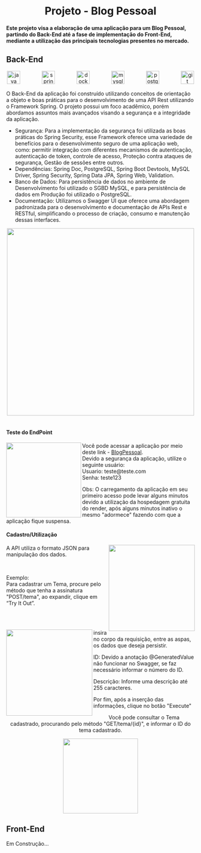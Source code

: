 <h1 align="center">Projeto - Blog Pessoal</h1>


<h4 align="left">Este projeto visa a elaboração de uma aplicação para um Blog Pessoal, partindo do Back-End até a fase de implementação do Front-End, mediante a utilização das principais tecnologias presentes no mercado.</h4>

<h2 align="left">Back-End</h2>


<div align="center">
  <img src="https://cdn.jsdelivr.net/gh/devicons/devicon/icons/java/java-original.svg" height="35" alt="java logo"  />
  <img width="50" />
  <img src="https://cdn.jsdelivr.net/gh/devicons/devicon/icons/spring/spring-original.svg" height="35" alt="spring logo"  />
  <img width="50" />
  <img src="https://cdn.jsdelivr.net/gh/devicons/devicon/icons/docker/docker-original.svg" height="35" alt="docker logo"  />
  <img width="50" />
  <img src="https://cdn.jsdelivr.net/gh/devicons/devicon/icons/mysql/mysql-original.svg" height="35" alt="mysql logo"  />
  <img width="50" />
  <img src="https://cdn.jsdelivr.net/gh/devicons/devicon/icons/postgresql/postgresql-original.svg" height="35" alt="postgresql logo"  />
  <img width="50" />
  <img src="https://cdn.jsdelivr.net/gh/devicons/devicon/icons/git/git-original.svg" height="35" alt="git logo"  />
</div>


<p align="left">O Back-End da aplicação foi construído utilizando conceitos de orientação a objeto e boas práticas para o desenvolvimento de uma API Rest utilizando o Framework Spring. O projeto possui um foco acadêmico, porém abordamos assuntos mais avançados visando a segurança e a integridade da aplicação.</p>
        <ul>
          <li>Segurança:  Para a implementação da segurança foi utilizada as boas práticas do Spring Security, esse Framework oferece uma variedade de benefícios para o desenvolvimento seguro de uma aplicação web, como: permitir integração com diferentes mecanismos de autenticação, autenticação de token, controle de acesso, Proteção contra ataques de segurança, Gestão de sessões entre outros.</li>
          <li>Dependências: Spring Doc, PostgreSQL, Spring Boot Devtools, MySQL Driver, Spring Security, Spring Data JPA, Spring Web, Validation.</li>
          <li>Banco de Dados: Para persistência de dados no ambiente de Desenvolvimento foi utilizado o SGBD MySQL, e para persistência de dados em Produção foi utilizado o PostgreSQL.</li>
          <li>Documentação: Utilizamos o Swagger UI que oferece uma abordagem padronizada para o desenvolvimento e documentação de APIs Rest e RESTful, simplificando o processo de criação, consumo e manutenção dessas interfaces.</li>
        </ul>


<div align="center">
  <img height="500" src="https://ik.imagekit.io/wzl99vhez/BlogPessoal/BlogPessoal.png?updatedAt=1704564967551"  />
</div>


<div align="left">
</div>


<br clear="both">

<h4 align="left">Teste do EndPoint</h4>


<img align="left" height="200" src="https://ik.imagekit.io/wzl99vhez/BlogPessoal/LoginBlog.png?updatedAt=1704557085426"  />


<p align="left">Você pode acessar a aplicação por meio deste link - <a href="https://blogpessoal-neh7.onrender.com">BlogPessoal</a>. <br>Devido a segurança da aplicação, utilize o seguinte usuário: <br>Usuario: teste@teste.com <br>Senha: teste123</p>


<p align="left">Obs: O carregamento da aplicação em seu primeiro acesso pode levar alguns minutos devido a utilização da hospedagem gratuita do render, após alguns minutos inativo o mesmo "adormece" fazendo com que a aplicação fique suspensa.</p>

<h4 align="left">Cadastro/Utilização</h4>


<img align="right" height="230" src="https://ik.imagekit.io/wzl99vhez/BlogPessoal/CadastroTema1.png?updatedAt=1704559429791"  />


<p align="left">A API utiliza o formato JSON para manipulação dos dados.</p>

<br>

<p align="left">Exemplo:<br> Para cadastrar um Tema, procure pelo método que tenha a assinatura "POST/tema", ao expandir, clique em “Try It Out”.</p>

<br>
<br>

<p align="left"></p>
<p align="left"></p>
<p align="left"></p>
<p align="left"></p>

<img align="left" height="230" src="https://ik.imagekit.io/wzl99vhez/BlogPessoal/CadastroTema2.png?updatedAt=1704560006812"  />
<p align="left">insira no corpo da requisição, entre as aspas, os dados que deseja persistir.</p>
<p align="left">ID: Devido a anotação @GeneratedValue não funcionar no Swagger, se faz necessário informar o número do ID.</p>
<p align="left">Descrição: Informe uma descrição até 255 caracteres.</p>
<p align="left">Por fim, após a inserção das informações, clique no botão "Execute"</p>
<p align="left"></p>
<p align="left"></p>


<p align="center">Você pode consultar o Tema cadastrado, procurando pelo método "GET/tema/{id}", e informar o ID do tema cadastrado.</p>
<div align="center">
  <img height="200" src="https://ik.imagekit.io/wzl99vhez/BlogPessoal/LogTema.png?updatedAt=1704573077537"  />
</div>

<h2 align="left">Front-End</h2>
<p align="left">Em Construção...</p>

